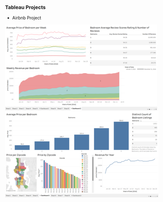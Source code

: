 ### Tableau Projects
  - Airbnb Project
<img src="https://github.com/aramoscortez/Portfolio-Projects/blob/main/Tableau-Projects/Screenshots-of-Projects/Airbnb%20Project%20I.png" alt="SS 1" width="500"/>
<img src="https://github.com/aramoscortez/Portfolio-Projects/blob/main/Tableau-Projects/Screenshots-of-Projects/Airbnb%20Project%20II.png" alt="SS 1"/>
